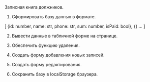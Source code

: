 Записная книга должников.


1. Сформировать базу данных в формате.

[
    {id: number, name: str, phone: str, sum: number, isPaid: bool}, {} ...
]

2. Вывести данные в табличной форме на странице.

3. Обеспечить функцию удаления.

4. Создать форму добавления новых записей.

5. Создать форму редактирования.

6. Сохранить базу в localStorage браузера.
